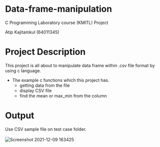 # Data-frame-manipulation
C Programming Laboratory course (KMITL) Project

Atip Kajitamkul (64011345)

# Project Description
This project is all about to manipulate data frame within .csv file format by using c language.<br /> 
- The example c functions which this project has.
  - getting data from the file 
  - display CSV file 
  - find the mean or max_min from the column 

# Output<br /> 
Use CSV sample file on test case folder.<br /> <br /> 
![Screenshot 2021-12-09 163425](https://user-images.githubusercontent.com/64627726/145371059-088a9f2f-9e77-4d59-9b15-b7c2e2116e80.png)
